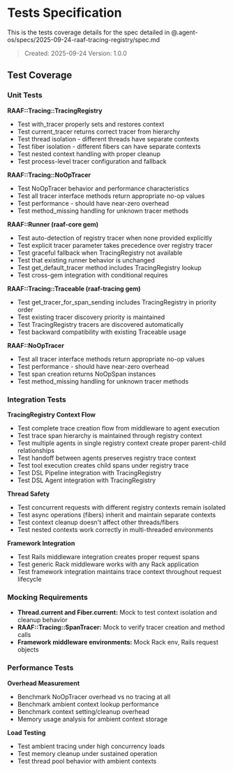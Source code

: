 # Tests Specification

This is the tests coverage details for the spec detailed in @.agent-os/specs/2025-09-24-raaf-tracing-registry/spec.md

> Created: 2025-09-24
> Version: 1.0.0

## Test Coverage

### Unit Tests

**RAAF::Tracing::TracingRegistry**
- Test with_tracer properly sets and restores context
- Test current_tracer returns correct tracer from hierarchy
- Test thread isolation - different threads have separate contexts
- Test fiber isolation - different fibers can have separate contexts
- Test nested context handling with proper cleanup
- Test process-level tracer configuration and fallback

**RAAF::Tracing::NoOpTracer**
- Test NoOpTracer behavior and performance characteristics
- Test all tracer interface methods return appropriate no-op values
- Test performance - should have near-zero overhead
- Test method_missing handling for unknown tracer methods

**RAAF::Runner (raaf-core gem)**
- Test auto-detection of registry tracer when none provided explicitly
- Test explicit tracer parameter takes precedence over registry tracer
- Test graceful fallback when TracingRegistry not available
- Test that existing runner behavior is unchanged
- Test get_default_tracer method includes TracingRegistry lookup
- Test cross-gem integration with conditional requires

**RAAF::Tracing::Traceable (raaf-tracing gem)**
- Test get_tracer_for_span_sending includes TracingRegistry in priority order
- Test existing tracer discovery priority is maintained
- Test TracingRegistry tracers are discovered automatically
- Test backward compatibility with existing Traceable usage

**RAAF::NoOpTracer**
- Test all tracer interface methods return appropriate no-op values
- Test performance - should have near-zero overhead
- Test span creation returns NoOpSpan instances
- Test method_missing handling for unknown tracer methods

### Integration Tests

**TracingRegistry Context Flow**
- Test complete trace creation flow from middleware to agent execution
- Test trace span hierarchy is maintained through registry context
- Test multiple agents in single registry context create proper parent-child relationships
- Test handoff between agents preserves registry trace context
- Test tool execution creates child spans under registry trace
- Test DSL Pipeline integration with TracingRegistry
- Test DSL Agent integration with TracingRegistry

**Thread Safety**
- Test concurrent requests with different registry contexts remain isolated
- Test async operations (fibers) inherit and maintain separate contexts
- Test context cleanup doesn't affect other threads/fibers
- Test nested contexts work correctly in multi-threaded environments

**Framework Integration**
- Test Rails middleware integration creates proper request spans
- Test generic Rack middleware works with any Rack application
- Test framework integration maintains trace context throughout request lifecycle

### Mocking Requirements

- **Thread.current and Fiber.current:** Mock to test context isolation and cleanup behavior
- **RAAF::Tracing::SpanTracer:** Mock to verify tracer creation and method calls
- **Framework middleware environments:** Mock Rack env, Rails request objects

### Performance Tests

**Overhead Measurement**
- Benchmark NoOpTracer overhead vs no tracing at all
- Benchmark ambient context lookup performance
- Benchmark context setting/cleanup overhead
- Memory usage analysis for ambient context storage

**Load Testing**
- Test ambient tracing under high concurrency loads
- Test memory cleanup under sustained operation
- Test thread pool behavior with ambient contexts